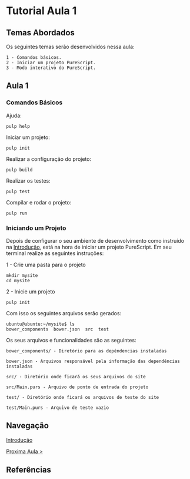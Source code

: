 # Tutorial Aula 1

## Temas Abordados

Os seguintes temas serão desenvolvidos nessa aula:

    1 - Comandos básicos.
    2 - Iniciar um projeto PureScript.
    3 - Modo interativo do PureScript.

## Aula 1

### Comandos Básicos

Ajuda:

    pulp help

Iniciar um projeto:

    pulp init

Realizar a configuração do projeto:

    pulp build

Realizar os testes:

    pulp test

Compilar e rodar o projeto:

    pulp run


### Iniciando um Projeto
Depois de configurar o seu ambiente de desenvolvimento como instruído na [Introdução](https://github.com/kassiacatarine/PureScript-Tutorial/blob/master/README.md), está na hora de iniciar um projeto PureScript. Em seu terminal realize as seguintes instruções:

1 - Crie uma pasta para o projeto
    
    mkdir mysite
    cd mysite

2 - Inicie um projeto

    pulp init

Com isso os seguintes arquivos serão gerados:
    
    ubuntu@ubuntu:~/mysite$ ls 
    bower_components  bower.json  src  test

Os seus arquivos e funcionalidades são as seguintes:

    bower_components/ - Diretório para as depêndencias instaladas

    bower.json - Arquivos responsável pela informação das dependências instaladas
    
    src/ - Diretório onde ficará os seus arquivos do site
    
    src/Main.purs - Arquivo de ponto de entrada do projeto
    
    test/ - Diretório onde ficará os arquivos de teste do site
    
    test/Main.purs - Arquivo de teste vazio



## Navegação

[Introdução](https://github.com/kassiacatarine/PureScript-Tutorial/blob/master/README.md)

[Proxima Aula >]()

## Referências

